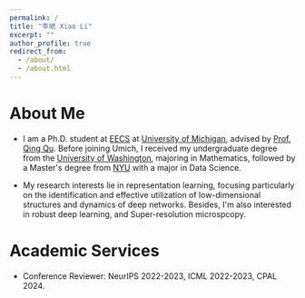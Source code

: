 ```yaml
---
permalink: /
title: "李虓 Xiao Li"
excerpt: ""
author_profile: true
redirect_from: 
  - /about/
  - /about.html
---
```


# About Me        
* I am a Ph.D. student at [EECS](https://eecs.engin.umich.edu/) at [University of Michigan](https://umich.edu/), advised by [Prof. Qing Qu](https://qingqu.engin.umich.edu/). Before joining Umich, I received my undergraduate degree from the [University of Washington](https://www.washington.edu/), majoring in Mathematics, followed by a Master's degree from [NYU](https://cds.nyu.edu/) with a major in Data Science.

* My research interests lie in representation learning, focusing particularly on the identification and effective utilization of low-dimensional structures and dynamics of deep networks. Besides, I'm also interested in robust deep learning, and Super-resolution microspcopy.

# Academic Services
* Conference Reviewer: NeurIPS 2022-2023, ICML 2022-2023, CPAL 2024.


